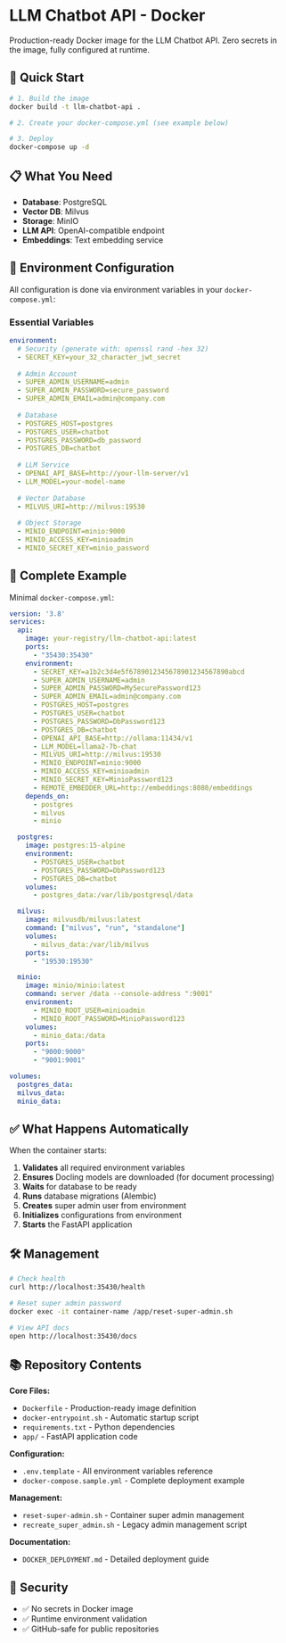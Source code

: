 # LLM Chatbot API - Docker

Production-ready Docker image for the LLM Chatbot API. Zero secrets in the image, fully configured at runtime.

## 🚀 Quick Start

```bash
# 1. Build the image
docker build -t llm-chatbot-api .

# 2. Create your docker-compose.yml (see example below)

# 3. Deploy
docker-compose up -d
```

## 📋 What You Need

- **Database**: PostgreSQL
- **Vector DB**: Milvus  
- **Storage**: MinIO
- **LLM API**: OpenAI-compatible endpoint
- **Embeddings**: Text embedding service

## 🔧 Environment Configuration

All configuration is done via environment variables in your `docker-compose.yml`:

### Essential Variables
```yaml
environment:
  # Security (generate with: openssl rand -hex 32)
  - SECRET_KEY=your_32_character_jwt_secret
  
  # Admin Account  
  - SUPER_ADMIN_USERNAME=admin
  - SUPER_ADMIN_PASSWORD=secure_password
  - SUPER_ADMIN_EMAIL=admin@company.com
  
  # Database
  - POSTGRES_HOST=postgres
  - POSTGRES_USER=chatbot
  - POSTGRES_PASSWORD=db_password
  - POSTGRES_DB=chatbot
  
  # LLM Service
  - OPENAI_API_BASE=http://your-llm-server/v1
  - LLM_MODEL=your-model-name
  
  # Vector Database
  - MILVUS_URI=http://milvus:19530
  
  # Object Storage
  - MINIO_ENDPOINT=minio:9000
  - MINIO_ACCESS_KEY=minioadmin
  - MINIO_SECRET_KEY=minio_password
```

## 🐳 Complete Example

Minimal `docker-compose.yml`:

```yaml
version: '3.8'
services:
  api:
    image: your-registry/llm-chatbot-api:latest
    ports:
      - "35430:35430"
    environment:
      - SECRET_KEY=a1b2c3d4e5f6789012345678901234567890abcd
      - SUPER_ADMIN_USERNAME=admin
      - SUPER_ADMIN_PASSWORD=MySecurePassword123
      - SUPER_ADMIN_EMAIL=admin@company.com
      - POSTGRES_HOST=postgres
      - POSTGRES_USER=chatbot
      - POSTGRES_PASSWORD=DbPassword123
      - POSTGRES_DB=chatbot
      - OPENAI_API_BASE=http://ollama:11434/v1
      - LLM_MODEL=llama2-7b-chat
      - MILVUS_URI=http://milvus:19530
      - MINIO_ENDPOINT=minio:9000
      - MINIO_ACCESS_KEY=minioadmin
      - MINIO_SECRET_KEY=MinioPassword123
      - REMOTE_EMBEDDER_URL=http://embeddings:8080/embeddings
    depends_on:
      - postgres
      - milvus
      - minio

  postgres:
    image: postgres:15-alpine
    environment:
      - POSTGRES_USER=chatbot
      - POSTGRES_PASSWORD=DbPassword123
      - POSTGRES_DB=chatbot
    volumes:
      - postgres_data:/var/lib/postgresql/data

  milvus:
    image: milvusdb/milvus:latest
    command: ["milvus", "run", "standalone"]
    volumes:
      - milvus_data:/var/lib/milvus
    ports:
      - "19530:19530"

  minio:
    image: minio/minio:latest
    command: server /data --console-address ":9001"
    environment:
      - MINIO_ROOT_USER=minioadmin
      - MINIO_ROOT_PASSWORD=MinioPassword123
    volumes:
      - minio_data:/data
    ports:
      - "9000:9000"
      - "9001:9001"

volumes:
  postgres_data:
  milvus_data:
  minio_data:
```

## ✅ What Happens Automatically

When the container starts:

1. **Validates** all required environment variables
2. **Ensures** Docling models are downloaded (for document processing)
3. **Waits** for database to be ready
4. **Runs** database migrations (Alembic)
5. **Creates** super admin user from environment
6. **Initializes** configurations from environment
7. **Starts** the FastAPI application

## 🛠️ Management

```bash
# Check health
curl http://localhost:35430/health

# Reset super admin password
docker exec -it container-name /app/reset-super-admin.sh

# View API docs
open http://localhost:35430/docs
```

## 📚 Repository Contents

**Core Files:**
- `Dockerfile` - Production-ready image definition
- `docker-entrypoint.sh` - Automatic startup script
- `requirements.txt` - Python dependencies
- `app/` - FastAPI application code

**Configuration:**
- `.env.template` - All environment variables reference
- `docker-compose.sample.yml` - Complete deployment example

**Management:**
- `reset-super-admin.sh` - Container super admin management
- `recreate_super_admin.sh` - Legacy admin management script

**Documentation:**
- `DOCKER_DEPLOYMENT.md` - Detailed deployment guide

## 🔐 Security

- ✅ No secrets in Docker image
- ✅ Runtime environment validation
- ✅ GitHub-safe for public repositories
